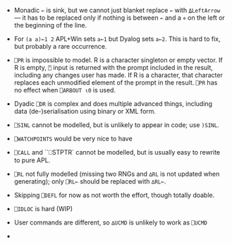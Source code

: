 - Monadic `←` is sink, but we cannot just blanket replace `←` with `⍙LeftArrow` — it has to be replaced only if nothing is between `←` and a `⋄` on the left or the beginning of the line.
* For `(a a)←1 2` APL+Win sets `a←1` but Dyalog sets `a←2`. This is hard to fix, but probably a rare occurrence.

* `⎕PR` is impossible to model. R is a character singleton or empty vector. If R is
   empty, `⍞` input is returned with the prompt included in the result, 
  including any changes user has made. If R is a character, that character
   replaces each unmodified element of the prompt in the result. `⎕PR` has 
  no effect when `⎕ARBOUT ⍳0` is used.

* Dyadic `⎕DR` is complex and does multiple advanced things, including data (de-)serialisation using binary or XML form.

* `⎕SINL` cannot be modelled, but is unlikely to appear in code; use `)SINL`.

* `⎕WATCHPOINTS` would be very nice to have

* `⎕CALL` and ``⎕STPTR` cannot be modelled, but is usually easy to rewrite to pure APL.

* `⎕RL` not fully modelled (missing two RNGs and `∆RL` is not updated when generating); only `⎕RL←` should be replaced with `∆RL←`.

* Skipping `⎕DEFL` for now as not worth the effort, though totally doable.

* `⎕IDLOC` is hard (WIP)

* User commands are different, so `∆UCMD` is unlikely to work as `⎕UCMD`

* 
